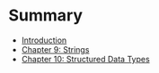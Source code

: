 # Summary

* [Introduction](README.md)
* [Chapter 9: Strings](chapter09.md)
* [Chapter 10: Structured Data Types](chapter10.md)

